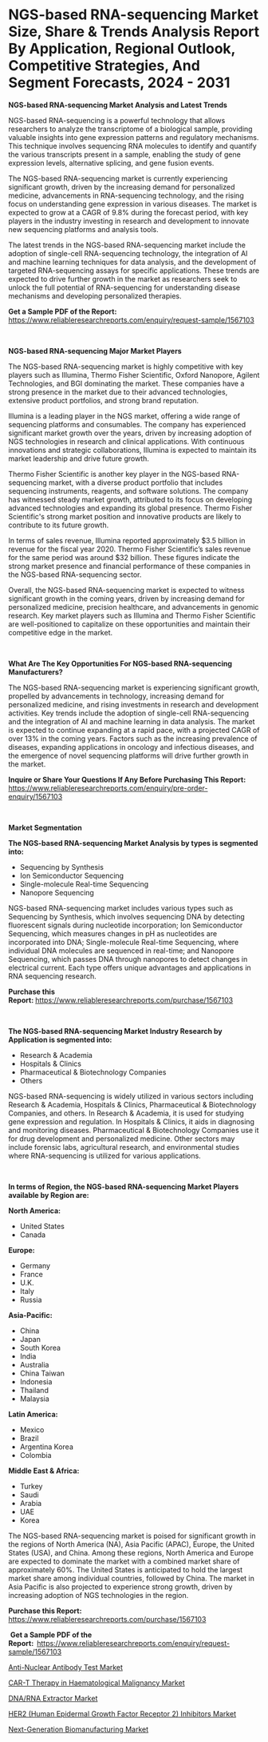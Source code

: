 <p><h1>NGS-based RNA-sequencing Market Size, Share & Trends Analysis Report By Application, Regional Outlook, Competitive Strategies, And Segment Forecasts, 2024 - 2031</h1></p><p><strong>NGS-based RNA-sequencing Market Analysis and Latest Trends</strong></p>
<p><p>NGS-based RNA-sequencing is a powerful technology that allows researchers to analyze the transcriptome of a biological sample, providing valuable insights into gene expression patterns and regulatory mechanisms. This technique involves sequencing RNA molecules to identify and quantify the various transcripts present in a sample, enabling the study of gene expression levels, alternative splicing, and gene fusion events.</p><p>The NGS-based RNA-sequencing market is currently experiencing significant growth, driven by the increasing demand for personalized medicine, advancements in RNA-sequencing technology, and the rising focus on understanding gene expression in various diseases. The market is expected to grow at a CAGR of 9.8% during the forecast period, with key players in the industry investing in research and development to innovate new sequencing platforms and analysis tools.</p><p>The latest trends in the NGS-based RNA-sequencing market include the adoption of single-cell RNA-sequencing technology, the integration of AI and machine learning techniques for data analysis, and the development of targeted RNA-sequencing assays for specific applications. These trends are expected to drive further growth in the market as researchers seek to unlock the full potential of RNA-sequencing for understanding disease mechanisms and developing personalized therapies.</p></p>
<p><strong>Get a Sample PDF of the Report:&nbsp;</strong> <a href="https://www.reliableresearchreports.com/enquiry/request-sample/1567103">https://www.reliableresearchreports.com/enquiry/request-sample/1567103</a></p>
<p>&nbsp;</p>
<p><strong>NGS-based RNA-sequencing Major Market Players</strong></p>
<p><p>The NGS-based RNA-sequencing market is highly competitive with key players such as Illumina, Thermo Fisher Scientific, Oxford Nanopore, Agilent Technologies, and BGI dominating the market. These companies have a strong presence in the market due to their advanced technologies, extensive product portfolios, and strong brand reputation.</p><p>Illumina is a leading player in the NGS market, offering a wide range of sequencing platforms and consumables. The company has experienced significant market growth over the years, driven by increasing adoption of NGS technologies in research and clinical applications. With continuous innovations and strategic collaborations, Illumina is expected to maintain its market leadership and drive future growth.</p><p>Thermo Fisher Scientific is another key player in the NGS-based RNA-sequencing market, with a diverse product portfolio that includes sequencing instruments, reagents, and software solutions. The company has witnessed steady market growth, attributed to its focus on developing advanced technologies and expanding its global presence. Thermo Fisher Scientific's strong market position and innovative products are likely to contribute to its future growth.</p><p>In terms of sales revenue, Illumina reported approximately $3.5 billion in revenue for the fiscal year 2020. Thermo Fisher Scientific’s sales revenue for the same period was around $32 billion. These figures indicate the strong market presence and financial performance of these companies in the NGS-based RNA-sequencing sector.</p><p>Overall, the NGS-based RNA-sequencing market is expected to witness significant growth in the coming years, driven by increasing demand for personalized medicine, precision healthcare, and advancements in genomic research. Key market players such as Illumina and Thermo Fisher Scientific are well-positioned to capitalize on these opportunities and maintain their competitive edge in the market.</p></p>
<p>&nbsp;</p>
<p><strong>What Are The Key Opportunities For NGS-based RNA-sequencing Manufacturers?</strong></p>
<p><p>The NGS-based RNA-sequencing market is experiencing significant growth, propelled by advancements in technology, increasing demand for personalized medicine, and rising investments in research and development activities. Key trends include the adoption of single-cell RNA-sequencing and the integration of AI and machine learning in data analysis. The market is expected to continue expanding at a rapid pace, with a projected CAGR of over 13% in the coming years. Factors such as the increasing prevalence of diseases, expanding applications in oncology and infectious diseases, and the emergence of novel sequencing platforms will drive further growth in the market.</p></p>
<p><strong>Inquire or Share Your Questions If Any Before Purchasing This Report:</strong> <a href="https://www.reliableresearchreports.com/enquiry/pre-order-enquiry/1567103">https://www.reliableresearchreports.com/enquiry/pre-order-enquiry/1567103</a></p>
<p>&nbsp;</p>
<p><strong>Market Segmentation</strong></p>
<p><strong>The NGS-based RNA-sequencing Market Analysis by types is segmented into:</strong></p>
<p><ul><li>Sequencing by Synthesis</li><li>Ion Semiconductor Sequencing</li><li>Single-molecule Real-time Sequencing</li><li>Nanopore Sequencing</li></ul></p>
<p><p>NGS-based RNA-sequencing market includes various types such as Sequencing by Synthesis, which involves sequencing DNA by detecting fluorescent signals during nucleotide incorporation; Ion Semiconductor Sequencing, which measures changes in pH as nucleotides are incorporated into DNA; Single-molecule Real-time Sequencing, where individual DNA molecules are sequenced in real-time; and Nanopore Sequencing, which passes DNA through nanopores to detect changes in electrical current. Each type offers unique advantages and applications in RNA sequencing research.</p></p>
<p><strong>Purchase this Report:&nbsp;</strong><a href="https://www.reliableresearchreports.com/purchase/1567103">https://www.reliableresearchreports.com/purchase/1567103</a></p>
<p>&nbsp;</p>
<p><strong>The NGS-based RNA-sequencing Market Industry Research by Application is segmented into:</strong></p>
<p><ul><li>Research & Academia</li><li>Hospitals & Clinics</li><li>Pharmaceutical & Biotechnology Companies</li><li>Others</li></ul></p>
<p><p>NGS-based RNA-sequencing is widely utilized in various sectors including Research & Academia, Hospitals & Clinics, Pharmaceutical & Biotechnology Companies, and others. In Research & Academia, it is used for studying gene expression and regulation. In Hospitals & Clinics, it aids in diagnosing and monitoring diseases. Pharmaceutical & Biotechnology Companies use it for drug development and personalized medicine. Other sectors may include forensic labs, agricultural research, and environmental studies where RNA-sequencing is utilized for various applications.</p></p>
<p>&nbsp;</p>
<p><strong>In terms of Region, the NGS-based RNA-sequencing Market Players available by Region are:</strong></p>
<p>
    <p> <strong> North America: </strong>
        <ul>
            <li>United States</li>
            <li>Canada</li>
        </ul>
        </p> 
    <p> <strong> Europe: </strong>
        <ul>
            <li>Germany</li>
            <li>France</li>
            <li>U.K.</li>
            <li>Italy</li>
            <li>Russia</li>
        </ul>
        </p> 
    <p> <strong> Asia-Pacific: </strong>
        <ul>
            <li>China</li>
            <li>Japan</li>
            <li>South Korea</li>
            <li>India</li>
            <li>Australia</li>
            <li>China Taiwan</li>
            <li>Indonesia</li>
            <li>Thailand</li>
            <li>Malaysia</li>
        </ul>
        </p> 
    <p> <strong> Latin America: </strong>
        <ul>
            <li>Mexico</li>
            <li>Brazil</li>
            <li>Argentina Korea</li>
            <li>Colombia</li>
        </ul>
        </p> 
    <p> <strong> Middle East & Africa: </strong>
        <ul>
            <li>Turkey</li>
            <li>Saudi</li>
            <li>Arabia</li>
            <li>UAE</li>
            <li>Korea</li>
        </ul>
    </p>
    </p>
<p><p>The NGS-based RNA-sequencing market is poised for significant growth in the regions of North America (NA), Asia Pacific (APAC), Europe, the United States (USA), and China. Among these regions, North America and Europe are expected to dominate the market with a combined market share of approximately 60%. The United States is anticipated to hold the largest market share among individual countries, followed by China. The market in Asia Pacific is also projected to experience strong growth, driven by increasing adoption of NGS technologies in the region.</p></p>
<p><strong>Purchase this Report: </strong><a href="https://www.reliableresearchreports.com/purchase/1567103">https://www.reliableresearchreports.com/purchase/1567103</a></p>
<p>&nbsp;<strong>Get a Sample PDF of the Report:&nbsp;&nbsp;</strong><a href="https://www.reliableresearchreports.com/enquiry/request-sample/1567103">https://www.reliableresearchreports.com/enquiry/request-sample/1567103</a></p>
<p><strong></strong></p>
<p><p><a href="https://medium.com/@mariliehowe/anti-nuclear-antibody-test-market-size-market-outlook-and-market-forecast-2024-to-2031-03d84fc78e38">Anti-Nuclear Antibody Test Market</a></p><p><a href="https://medium.com/@leliajewess/analyzing-car-t-therapy-in-haematological-malignancy-market-global-industry-perspective-and-9f4009766aac">CAR-T Therapy in Haematological Malignancy Market</a></p><p><a href="https://medium.com/@josueherzog/dna-rna-extractor-market-trends-and-market-analysis-forecasted-for-period-2024-2031-8026630138af">DNA/RNA Extractor Market</a></p><p><a href="https://medium.com/@leliajewess/her2-human-epidermal-growth-factor-receptor-2-inhibitors-market-size-cagr-trends-2024-2030-415eb61ede3f">HER2 (Human Epidermal Growth Factor Receptor 2) Inhibitors Market</a></p><p><a href="https://medium.com/@mariliehowe/next-generation-biomanufacturing-market-trends-and-market-analysis-forecasted-for-period-2024-2031-cf1f07362d4a">Next-Generation Biomanufacturing Market</a></p></p>